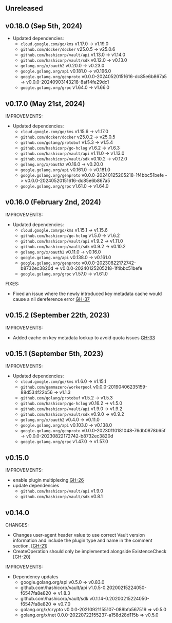 ## Unreleased

## v0.18.0 (Sep 5th, 2024)
* Updated dependencies:
  * `cloud.google.com/go/kms` v1.17.0 -> v1.19.0
  * `github.com/docker/docker` v25.0.5 -> v25.0.6
  * `github.com/hashicorp/vault/api` v1.13.0 -> v1.14.0
  * `github.com/hashicorp/vault/sdk` v0.12.0 -> v0.13.0
  * `golang.org/x/oauth2` v0.20.0 -> v0.23.0
  * `google.golang.org/api` v0.181.0 -> v0.196.0
  * `google.golang.org/genproto` v0.0.0-20240520151616-dc85e6b867a5 -> v0.0.0-20240903143218-8af14fe29dc1
  * `google.golang.org/grpc` v1.64.0 -> v1.66.0


## v0.17.0 (May 21st, 2024)
IMPROVEMENTS:
* Updated dependencies:
  * `cloud.google.com/go/kms` v1.15.6 -> v1.17.0
  * `github.com/docker/docker` v25.0.2 -> v25.0.5
  * `github.com/golang/protobuf` v1.5.3 -> v1.5.4
  * `github.com/hashicorp/go-hclog` v1.6.2 -> v1.6.3
  * `github.com/hashicorp/vault/api` v1.11.0 -> v1.13.0
  * `github.com/hashicorp/vault/sdk` v0.10.2 -> v0.12.0
  * `golang.org/x/oauth2` v0.16.0 -> v0.20.0
  * `google.golang.org/api` v0.161.0 -> v0.181.0
  * `google.golang.org/genproto` v0.0.0-20240125205218-1f4bbc51befe -> v0.0.0-20240520151616-dc85e6b867a5
  * `google.golang.org/grpc` v1.61.0 -> v1.64.0


## v0.16.0 (February 2nd, 2024)

IMPROVEMENTS:

* Updated dependencies:
  * `cloud.google.com/go/kms` v1.15.1 -> v1.15.6
  * `github.com/hashicorp/go-hclog` v1.5.0 -> v1.6.2
  * `github.com/hashicorp/vault/api` v1.9.2 -> v1.11.0
  * `github.com/hashicorp/vault/sdk` v0.9.2 -> v0.10.2
  * `golang.org/x/oauth2` v0.11.0 -> v0.16.0
  * `google.golang.org/api` v0.138.0 -> v0.161.0
  * `google.golang.org/genproto` v0.0.0-20230822172742-b8732ec3820d -> v0.0.0-20240125205218-1f4bbc51befe
  * `google.golang.org/grpc` v1.57.0 -> v1.61.0

FIXES:
* Fixed an issue where the newly introduced key metadata cache would cause a nil dereference error [GH-37](https://github.com/hashicorp/vault-plugin-secrets-gcpkms/pull/37)

## v0.15.2 (September 22th, 2023)

IMPROVEMENTS:

* Added cache on key metadata lookup to avoid quota issues [GH-33](https://github.com/hashicorp/vault-plugin-secrets-gcpkms/pull/33)

## v0.15.1 (September 5th, 2023)

IMPROVEMENTS:

* Updated dependencies:
   * `cloud.google.com/go/kms` v1.6.0 -> v1.15.1
   * `github.com/gammazero/workerpool` v0.0.0-20190406235159-88d534f22b56 -> v1.1.3
   * `github.com/golang/protobuf` v1.5.2 -> v1.5.3
   * `github.com/hashicorp/go-hclog` v0.16.2 -> v1.5.0
   * `github.com/hashicorp/vault/api` v1.9.0 -> v1.9.2
   * `github.com/hashicorp/vault/sdk` v0.9.0 -> v0.9.2
   * `golang.org/x/oauth2` v0.4.0 -> v0.11.0
   * `google.golang.org/api` v0.103.0 -> v0.138.0
   * `google.golang.org/genproto` v0.0.0-20230110181048-76db0878b65f -> v0.0.0-20230822172742-b8732ec3820d
   * `google.golang.org/grpc` v1.47.0 -> v1.57.0

## v0.15.0

IMPROVEMENTS:

* enable plugin multiplexing [GH-26](https://github.com/hashicorp/vault-plugin-secrets-gcpkms/pull/26)
* update dependencies
  * `github.com/hashicorp/vault/api` v1.9.0
  * `github.com/hashicorp/vault/sdk` v0.8.1

## v0.14.0

CHANGES:

* Changes user-agent header value to use correct Vault version information and include
  the plugin type and name in the comment section. [[GH-21](https://github.com/hashicorp/vault-plugin-secrets-gcpkms/pull/21)]
* CreateOperation should only be implemented alongside ExistenceCheck [[GH-20](https://github.com/hashicorp/vault-plugin-secrets-gcpkms/pull/20)]

IMPROVEMENTS:

* Dependency updates
  * google.golang.org/api v0.5.0 => v0.83.0
  * github.com/hashicorp/vault/api v1.0.5-0.20200215224050-f6547fa8e820 => v1.8.3
  * github.com/hashicorp/vault/sdk v0.1.14-0.20200215224050-f6547fa8e820 => v0.7.0
  * golang.org/x/crypto v0.0.0-20210921155107-089bfa567519 => v0.5.0
  * golang.org/x/net 0.0.0-20220722155237-a158d28d115b => v0.5.0
